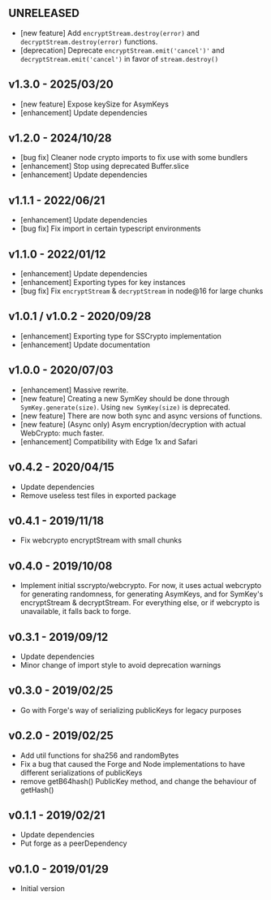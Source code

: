 ## UNRELEASED
- \[new feature\] Add `encryptStream.destroy(error)` and `decryptStream.destroy(error)` functions.
- \[deprecation\] Deprecate `encryptStream.emit('cancel')'` and `decryptStream.emit('cancel')` in favor of `stream.destroy()`

## v1.3.0 - 2025/03/20
- \[new feature\] Expose keySize for AsymKeys
- \[enhancement\] Update dependencies


## v1.2.0 - 2024/10/28
- \[bug fix\] Cleaner node crypto imports to fix use with some bundlers
- \[enhancement\] Stop using deprecated Buffer.slice
- \[enhancement\] Update dependencies


## v1.1.1 - 2022/06/21
- \[enhancement\] Update dependencies
- \[bug fix\] Fix import in certain typescript environments


## v1.1.0 -  2022/01/12
- \[enhancement\] Update dependencies
- \[enhancement\] Exporting types for key instances
- \[bug fix\] Fix `encryptStream` & `decryptStream` in node@16 for large chunks


## v1.0.1 / v1.0.2 - 2020/09/28

- \[enhancement\] Exporting type for SSCrypto implementation
- \[enhancement\] Update documentation


## v1.0.0 - 2020/07/03

- \[enhancement\] Massive rewrite.
- \[new feature\] Creating a new SymKey should be done through `SymKey.generate(size)`. Using `new SymKey(size)` is deprecated.
- \[new feature\] There are now both sync and async versions of functions.
- \[new feature\] (Async only) Asym encryption/decryption with actual WebCrypto: much faster.
- \[enhancement\] Compatibility with Edge 1x and Safari


## v0.4.2 - 2020/04/15

- Update dependencies
- Remove useless test files in exported package


## v0.4.1 - 2019/11/18

- Fix webcrypto encryptStream with small chunks


## v0.4.0 - 2019/10/08

- Implement initial sscrypto/webcrypto. For now, it uses actual webcrypto for generating randomness, for generating AsymKeys, and for SymKey's encryptStream & decryptStream. For everything else, or if webcrypto is unavailable, it falls back to forge.


## v0.3.1 - 2019/09/12

- Update dependencies
- Minor change of import style to avoid deprecation warnings


## v0.3.0 - 2019/02/25

- Go with Forge's way of serializing publicKeys for legacy purposes


## v0.2.0 - 2019/02/25

- Add util functions for sha256 and randomBytes
- Fix a bug that caused the Forge and Node implementations to have different serializations of publicKeys
- remove getB64hash() PublicKey method, and change the behaviour of getHash()


## v0.1.1 - 2019/02/21

- Update dependencies
- Put forge as a peerDependency


## v0.1.0 - 2019/01/29

- Initial version
